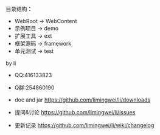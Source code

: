 目录结构：
* WebRoot -> WebContent
* 示例项目 -> demo
* 扩展工具 -> ext
* 框架源码 -> framework
* 单元测试 -> test

by li
* QQ:416133823
* Q群:254860190

* doc and jar https://github.com/limingwei/li/downloads
* 提问&讨论   https://github.com/limingwei/li/issues
* 更新记录   https://github.com/limingwei/li/wiki/changelog